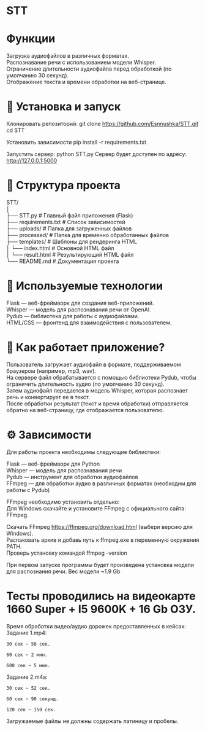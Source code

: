 # STT
# Функции
Загрузка аудиофайлов в различных форматах.  
Распознавание речи с использованием модели Whisper.  
Ограничение длительности аудиофайла перед обработкой (по умолчанию 30 секунд).  
Отображение текста и времени обработки на веб-странице.  


# 🚀 Установка и запуск

Клонировать репозиторий:
git clone https://github.com/Esnnushka/STT.git
cd STT

Установить зависимости
pip install -r requirements.txt

Запустить сервер:
python STT.py
Сервер будет доступен по адресу: http://127.0.0.1:5000

# 📂 Структура проекта
STT/  
│  
├── STT.py                # Главный файл приложения (Flask)  
├── requirements.txt      # Список зависимостей  
├── uploads/              # Папка для загруженных файлов  
├── processed/            # Папка для временно обработанных файлов  
├── templates/            # Шаблоны для рендеринга HTML  
│   └── index.html        # Основной HTML файл  
│   └── result.html       # Результирующий HTML файл  
└── README.md             # Документация проекта  

# 🔧 Используемые технологии
Flask — веб-фреймворк для создания веб-приложений.  
Whisper — модель для распознавания речи от OpenAI.  
Pydub — библиотека для работы с аудиофайлами.  
HTML/CSS — фронтенд для взаимодействия с пользователем.  

# 📝 Как работает приложение?
Пользователь загружает аудиофайл в формате, поддерживаемом браузером (например, mp3, wav).  
На сервере файл обрабатывается с помощью библиотеки Pydub, чтобы ограничить длительность аудио (по умолчанию 30 секунд).  
Затем аудиофайл передается в модель Whisper, которая распознает речь и конвертирует ее в текст.  
После обработки результат (текст и время обработки) отправляется обратно на веб-страницу, где отображается пользователю.  

# ⚙️ Зависимости
Для работы проекта необходимы следующие библиотеки:

Flask — веб-фреймворк для Python  
Whisper — модель для распознавания речи  
Pydub — инструмент для обработки аудиофайлов  
FFmpeg — для обработки аудио в различных форматах (необходим для работы с Pydub)  

FFmpeg необходимо установить отдельно:  
Для Windows скачайте и установите FFmpeg с официального сайта: FFmpeg.  

Скачать FFmpeg https://ffmpeg.org/download.html (выбери версию для Windows).  
Распаковать архив и добавь путь к ffmpeg.exe в переменную окружения PATH.  
Проверь установку командой ffmpeg -version  

При первом запуске программы будет произведена установка модели для распознания речи. Вес модели ~1.9 Gb  

# Тесты проводились на видеокарте 1660 Super + I5 9600K + 16 Gb ОЗУ.  
Время обработки видео/аудио дорожек предоставленных в кейсах:  
Задание 1.mp4:  

    30 сек ~ 50 сек.

    60 сек ~ 2 мин. 

    600 сек ~ 5 мин.  

Задание 2.m4a:   

    30 сек ~ 52 сек.

    60 сек ~ 90 секунд. 

    120 сек ~ 150 сек.

Загружаемые файлы не должны содержать латиницу и пробелы.
